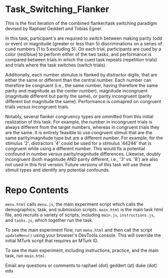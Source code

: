 # Task_Switching_Flanker

This is the first iteration of the combined flanker/task switching paradigm devised by Raphael Geddert and Tobias Egner.

In this task, participant's are required to switch between making parity (odd or even) or magnitude (greater or less than 5) discriminations on a series of cued numbers (1 to 5 excluding 5). On each trial, participants are cued by a color (red/blue) to perform either of the two tasks, and performance is compared between trials in which the cued task repeats (repetition trials) and trials where the task switches (switch trials).

Additionally, each number stimulus is flanked by distractor digits, that are either the same or different than the central number. Each number can therefore be congruent (i.e., the same number, having therefore the same parity and magnitude as the center number), magnitude incongruent (magnitude different but parity the same), or parity incongruent (parity different but magnitude the same). Performance is comapred on congruent trials versus incongruent trials.

Notably, several flanker congruency types are ommitted from this initial realization of this task. For example, the number in incongruent trials is always different from the target numbers, whereas in congruent trials they are the same. It is entirely feasible to use congruent stimuli that are the same parity/magnitude type but are a different number. For example, for the stimulus '2', distractors '4' could be used for a stimulus '44244' that is congruent while using a different number. This would fix a potential confound in number versus parity/magnitude differences. Likewise, doubly incongruent (both magnitude AND parity different, i.e., '3' vs. '8') are also not used in this first version. Future versions of this task will use these stimuli types and identify any potential confounds.

# Repo Contents

`menu.html` calls `menu.js`, the main experiment script which calls the demographics, task, and submission scripts. `main.html` is the main task html file, and recruits a variety of scripts, including `main.js`, `instructions.js`, and `tasks.js`, which together run the task.

To see the main experiment flow, run `menu.html` and then call the script `updateMenu()` using your browser's DevTools console. This will override the initial MTurk script that requires an MTurk ID.

To see the main experiment, including instructions, practice, and the main task, run `main.html`.

Email any questions or comments to raphael (dot) geddert (at) duke (dot) edu
